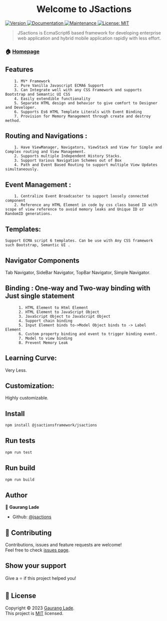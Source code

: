 <h1 align="center">Welcome to JSactions </h1>
<p>
  <a href="https://www.npmjs.com/package/@jsactionsframework/jsactions" target="_blank">
    <img alt="Version" src="https://img.shields.io/npm/v/@jsactionsframework/jsactions.svg">
  </a>
  <a href="https://github.com/jsactions/jsactions#readme" target="_blank">
    <img alt="Documentation" src="https://img.shields.io/badge/documentation-yes-brightgreen.svg" />
  </a>
  <a href="https://github.com/jsactions/jsactions/graphs/commit-activity" target="_blank">
    <img alt="Maintenance" src="https://img.shields.io/badge/Maintained%3F-yes-green.svg" />
  </a>
  <a href="https://github.com/jsactions/jsactions/blob/main/LICENSE" target="_blank">
    <img alt="License: MIT" src="https://img.shields.io/github/license/jsactions/jsactions" />
  </a>
</p>

> JSactions is EcmaScript6 based framework for developing enterprise web application and hybrid mobile application rapidly with less effort.

### 🏠 [Homepage](https://github.com/jsactions/jsactions#readme)

## Features
		1. MV* Framework
		2. Pure Vanilla Javascript ECMA6 Support
		3. Can Integrate well with any CSS Framework and supports Bootstrap and Semantic UI CSS
		4. Easily extendible functionality
		5. Separate HTML design and behavior to give comfort to Designer and Developer.
		6. Supports Es6 HTML Template Literals with Event Binding
		7. Provision for Memory Management through create and destroy method.
    
## Routing and Navigations :
		1. Have ViewManager, Navigators, ViewStack and View for Simple and Complex routing and View Management.
		2. Supports multiple Independent History Stacks. 
		3. Support Various Navigation Schemes out of Box 
		4. Path and Event Based Routing to support multiple View Updates simultaneously.

## Event Management : 
		1. Centralize Event Broadcaster to support loosely connected component
		2. Reference any HTML Element in code by css class based ID with scope of view reference to avoid memory leaks and Unique ID or RandomID generations.

## Templates: 
    Support ECMA script 6 templates. Can be use with Any CSS framework such Bootstrap, Semantic UI .

## Navigator Components
   Tab Navigator, SideBar Navigator, TopBar Navigator, Simple Navigator.
                                
## Binding : One-way and Two-way binding with Just single statement 
		  1. HTML Element to Html Element
		  2. HTML Element to JavaScript Object
		  3. JavaScript Object to JavaScript Object
		  4. Support chain binding
	      5. Input Element binds to->Model Object binds to -> Label Element
		  6. Custom property binding and event to trigger binding event.
		  7. Model to view binding
		  8. Prevent Memory Leak
      
## Learning Curve: 
Very Less.
## Customization: 
Highly customizable. 

## Install

```sh
npm install @jsactionsframework/jsactions
```

## Run tests

```sh
npm run test
```

## Run build

```sh
npm run build
```

## Author

👤 **Gaurang Lade**

* Github: [@jsactions](https://github.com/jsactions/jsactions) 

## 🤝 Contributing

Contributions, issues and feature requests are welcome!<br />Feel free to check [issues page](https://github.com/jsactions/jsactions/issues). 

## Show your support

Give a ⭐️ if this project helped you!

## 📝 License

Copyright © 2023 [Gaurang Lade](https://github.com/jsactions).<br />
This project is [MIT](https://github.com/jsactions/jsactions/blob/master/LICENSE) licensed.

